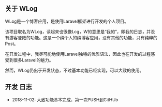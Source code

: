 ## 关于 WLog

WLog是一个博客应用，是使用Laravel框架进行开发的个人项目。

该项目取名为WLog，读起来也很像Log，W的意思是“我的”，即我的日志，并没有游客登陆的功能。这是一个纯个人的纯博客应用，没有其他的功能，只有纯粹的Post。

在开发过程中，我尽可能地使用Laravel独特的优雅语法，因此也在开发的过程感受到很多Laravel的魅力。

然而，WLog仍出于开发状态，不过基本功能已经实现，可以大致的使用。

## 开发 日志

- 2018-11-02: 大致功能基本完成，第一次PUSH到GitHUb